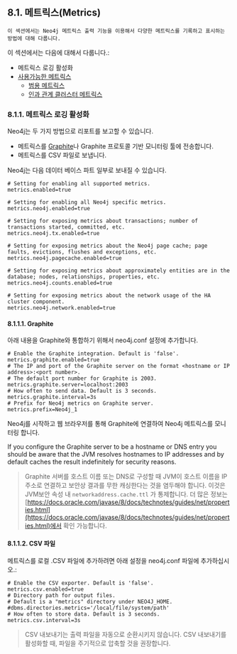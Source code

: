 
## 8.1. 메트릭스(Metrics)  

```
이 섹션에서는 Neo4j 메트릭스 출력 기능을 이용해서 다양한 메트릭스를 기록하고 표시하는 방법에 대해 다룹니다.
```

이 섹션에서는 다음에 대해서 다룹니다.:

+ 메트릭스 로깅 활성화
+ [사용가능한 메트릭스](metrics/reference.md)
	+ [범용 메트릭스](metrics/reference.md)
	+ [인과 관계 클러스터 메트릭스](metrics/reference.md)


### 8.1.1. 메트릭스 로깅 활성화

Neo4j는 두 가지 방법으로 리포트를 보고할 수 있습니다. 

+ 메트릭스를 [Graphite]("https://graphiteapp.org/")나 Graphite 프로토콜 기반 모니터링 툴에 전송합니다. 
+ 메트릭스를 CSV 파일로 보냅니다.

Neo4j는 다음 데이터 베이스 파트 일부로 보내질 수 있습니다. 

```
# Setting for enabling all supported metrics.
metrics.enabled=true

# Setting for enabling all Neo4j specific metrics.
metrics.neo4j.enabled=true

# Setting for exposing metrics about transactions; number of transactions started, committed, etc.
metrics.neo4j.tx.enabled=true

# Setting for exposing metrics about the Neo4j page cache; page faults, evictions, flushes and exceptions, etc.
metrics.neo4j.pagecache.enabled=true

# Setting for exposing metrics about approximately entities are in the database; nodes, relationships, properties, etc.
metrics.neo4j.counts.enabled=true

# Setting for exposing metrics about the network usage of the HA cluster component.
metrics.neo4j.network.enabled=true
```

#### 8.1.1.1. Graphite

아래 내용을 Graphite와 통합하기 위해서 neo4j.conf 설정에 추가합니다.

```
# Enable the Graphite integration. Default is 'false'.
metrics.graphite.enabled=true
# The IP and port of the Graphite server on the format <hostname or IP address>:<port number>.
# The default port number for Graphite is 2003.
metrics.graphite.server=localhost:2003
# How often to send data. Default is 3 seconds.
metrics.graphite.interval=3s
# Prefix for Neo4j metrics on Graphite server.
metrics.prefix=Neo4j_1
```

Neo4j를 시작하고 웹 브라우저를 통해 Graphite에 연결하여 Neo4j 메트릭스를 모니터링 합니다.   

If you configure the Graphite server to be a hostname or DNS entry you should be aware that the JVM resolves hostnames to IP addresses and by default caches the result indefinitely for security reasons. 

> Graphite 서버를 호스트 이름 또는 DNS로 구성할 때 JVM이 호스트 이름을 IP주소로 연결하고 보안상 결과를 무한 캐싱한다는 것을 염두해야 합니다. 이것은 JVM보안 속성 내 ```networkaddress.cache.ttl``` 가 통제합니다. 더 많은 정보는 [https://docs.oracle.com/javase/8/docs/technotes/guides/net/properties.html](https://docs.oracle.com/javase/8/docs/technotes/guides/net/properties.html)에서 확인 가능합니다. 


#### 8.1.1.2. CSV 파일

메트릭스를 로컬 .CSV 파일에 추가하려면 아래 설정을 neo4j.conf 파일에 추가하십시오.:

```
# Enable the CSV exporter. Default is 'false'.
metrics.csv.enabled=true
# Directory path for output files.
# Default is a "metrics" directory under NEO4J_HOME.
#dbms.directories.metrics='/local/file/system/path'
# How often to store data. Default is 3 seconds.
metrics.csv.interval=3s
```



> CSV 내보내기는 출력 파일을 자동으로 순환시키지 않습니다. CSV 내보내기를 활성화할 때, 파일을 주기적으로 압축할 것을 권장합니다.
